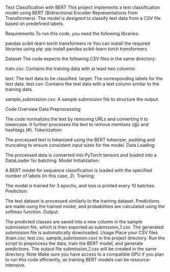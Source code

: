 Text Classification with BERT
This project implements a text classification model using BERT (Bidirectional Encoder Representations from Transformers). The model is designed to classify text data from a CSV file based on predefined labels.

Requirements
To run this code, you need the following libraries:

pandas
scikit-learn
torch
transformers
re
You can install the required libraries using pip:
pip install pandas scikit-learn torch transformers

Dataset
The code expects the following CSV files in the same directory:

train.csv: Contains the training data with at least two columns:

text: The text data to be classified.
target: The corresponding labels for the text data.
test.csv: Contains the test data with a text column similar to the training data.

sample_submission.csv: A sample submission file to structure the output.

Code Overview
Data Preprocessing:

The code normalizes the text by removing URLs and converting it to lowercase.
It further processes the text to remove mentions (@) and hashtags (#).
Tokenization:

The processed text is tokenized using the BERT tokenizer, padding and truncating to ensure consistent input sizes for the model.
Data Loading:

The processed data is converted into PyTorch tensors and loaded into a DataLoader for batching.
Model Initialization:

A BERT model for sequence classification is loaded with the specified number of labels (in this case, 2).
Training:

The model is trained for 3 epochs, and loss is printed every 10 batches.
Prediction:

The test dataset is processed similarly to the training dataset.
Predictions are made using the trained model, and probabilities are calculated using the softmax function.
Output:

The predicted classes are saved into a new column in the sample submission file, which is then exported as submission_1.csv.
The generated submission file is automatically downloaded.
Usage
Place your CSV files (train.csv, test.csv, sample_submission.csv) in the project directory.
Run the script to preprocess the data, train the BERT model, and generate predictions.
The output file submission_1.csv will be created in the same directory.
Note
Make sure you have access to a compatible GPU if you plan to run this code efficiently, as training BERT models can be resource-intensive.
